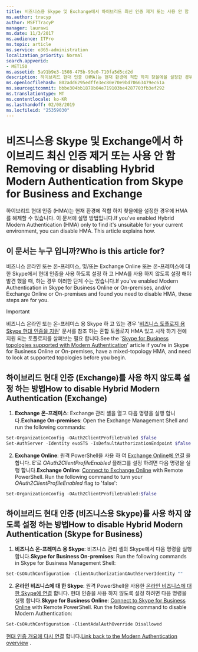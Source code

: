 ```yaml
---
title: 비즈니스용 Skype 및 Exchange에서 하이브리드 최신 인증 제거 또는 사용 안 함
ms.author: tracyp
author: MSFTTracyP
manager: laurawi
ms.date: 11/3/2017
ms.audience: ITPro
ms.topic: article
ms.service: o365-administration
localization_priority: Normal
search.appverid:
- MET150
ms.assetid: 5a91b9e3-1508-475b-93e0-710fa5d5cd2d
description: 하이브리드 현대 인증 (HMA)는 현재 환경에 적합 하지 찾을에을 설정한 경우에 HMA를 해제할 수 있습니다. 이 문서에 설명 방법입니다.
ms.openlocfilehash: 802add6295edffe3ec80e70e9bd70663479ec61a
ms.sourcegitcommit: bbbe304bb1878b04e719103be4287703fb3ef292
ms.translationtype: MT
ms.contentlocale: ko-KR
ms.lasthandoff: 02/08/2019
ms.locfileid: "25359030"
---
```

# <a name="removing-or-disabling-hybrid-modern-authentication-from-skype-for-business-and-exchange"></a><span data-ttu-id="09d0f-104">비즈니스용 Skype 및 Exchange에서 하이브리드 최신 인증 제거 또는 사용 안 함</span><span class="sxs-lookup"><span data-stu-id="09d0f-104">Removing or disabling Hybrid Modern Authentication from Skype for Business and Exchange</span></span>

<span data-ttu-id="09d0f-p102">하이브리드 현대 인증 (HMA)는 현재 환경에 적합 하지 찾을에을 설정한 경우에 HMA를 해제할 수 있습니다. 이 문서에 설명 방법입니다.</span><span class="sxs-lookup"><span data-stu-id="09d0f-p102">If you've enabled Hybrid Modern Authentication (HMA) only to find it's unsuitable for your current environment, you can disable HMA. This article explains how.</span></span>
  
## <a name="who-is-this-article-for"></a><span data-ttu-id="09d0f-107">이 문서는 누구 입니까?</span><span class="sxs-lookup"><span data-stu-id="09d0f-107">Who is this article for?</span></span>

<span data-ttu-id="09d0f-108">비즈니스 온라인 또는 온-프레미스, 및/또는 Exchange Online 또는 온-프레미스에 대 한 Skype에서 현대 인증을 사용 하도록 설정 하 고 HMA를 사용 하지 않도록 설정 해야 발견 했을 때, 하는 경우 이러한 단계 수는 있습니다.</span><span class="sxs-lookup"><span data-stu-id="09d0f-108">If you've enabled Modern Authentication in Skype for Business Online or On-premises, and/or Exchange Online or On-premises and found you need to disable HMA, these steps are for you.</span></span>

> [!IMPORTANT]
> <span data-ttu-id="09d0f-109">비즈니스 온라인 또는 온-프레미스 용 Skype 하 고 있는 경우 '[비즈니스 토폴로지 용 Skype 현대 인증을 지원](https://technet.microsoft.com/en-us/library/mt803262.aspx)' 문서를 참조 하는 혼합 토폴로지 HMA 있고 시작 하기 전에 지원 되는 토폴로지를 살펴보는 필요 합니다.</span><span class="sxs-lookup"><span data-stu-id="09d0f-109">See the '[Skype for Business topologies supported with Modern Authentication](https://technet.microsoft.com/en-us/library/mt803262.aspx)' article if you're in Skype for Business Online or On-premises, have a mixed-topology HMA, and need to look at supported topologies before you begin.</span></span>
  
## <a name="how-to-disable-hybrid-modern-authentication-exchange"></a><span data-ttu-id="09d0f-110">하이브리드 현대 인증 (Exchange)를 사용 하지 않도록 설정 하는 방법</span><span class="sxs-lookup"><span data-stu-id="09d0f-110">How to disable Hybrid Modern Authentication (Exchange)</span></span>

1. <span data-ttu-id="09d0f-111">**Exchange 온-프레미스**: Exchange 관리 셸을 열고 다음 명령을 실행 합니다.</span><span class="sxs-lookup"><span data-stu-id="09d0f-111">**Exchange On-premises**: Open the Exchange Management Shell and run the following commands:</span></span> 

```powershell
Set-OrganizationConfig -OAuth2ClientProfileEnabled $false
Set-AuthServer -Identity evoSTS -IsDefaultAuthorizationEndpoint $false
```

2. <span data-ttu-id="09d0f-p103">**Exchange Online**: 원격 PowerShell을 사용 하 여 [Exchange Online에 연결](https://docs.microsoft.com/en-us/powershell/exchange/exchange-online/connect-to-exchange-online-powershell/connect-to-exchange-online-powershell) 을 합니다. E'로 *OAuth2ClientProfileEnabled* 플래그를 설정 하려면 다음 명령을 실행 합니다.</span><span class="sxs-lookup"><span data-stu-id="09d0f-p103">**Exchange Online**: [Connect to Exchange Online](https://docs.microsoft.com/en-us/powershell/exchange/exchange-online/connect-to-exchange-online-powershell/connect-to-exchange-online-powershell) with Remote PowerShell. Run the following command to turn your  *OAuth2ClientProfileEnabled*  flag to 'false':</span></span>

```powershell    
Set-OrganizationConfig -OAuth2ClientProfileEnabled:$false
```
    
## <a name="how-to-disable-hybrid-modern-authentication-skype-for-business"></a><span data-ttu-id="09d0f-114">하이브리드 현대 인증 (비즈니스용 Skype)를 사용 하지 않도록 설정 하는 방법</span><span class="sxs-lookup"><span data-stu-id="09d0f-114">How to disable Hybrid Modern Authentication (Skype for Business)</span></span>

1. <span data-ttu-id="09d0f-115">**비즈니스 온-프레미스 용 Skype**: 비즈니스 관리 셸의 Skype에서 다음 명령을 실행 합니다.</span><span class="sxs-lookup"><span data-stu-id="09d0f-115">**Skype for Business On-premises**: Run the following commands in Skype for Business Management Shell:</span></span>

```powershell
Set-CsOAuthConfiguration -ClientAuthorizationOAuthServerIdentity ""
```

2. <span data-ttu-id="09d0f-p104">**온라인 비즈니스에 대 한 Skype**: 원격 PowerShell을 사용한 [온라인 비즈니스에 대 한 Skype에 연결](https://docs.microsoft.com/en-us/office365/enterprise/powershell/manage-skype-for-business-online-with-office-365-powershell) 합니다. 현대 인증을 사용 하지 않도록 설정 하려면 다음 명령을 실행 합니다.</span><span class="sxs-lookup"><span data-stu-id="09d0f-p104">**Skype for Business Online**: [Connect to Skype for Business Online](https://docs.microsoft.com/en-us/office365/enterprise/powershell/manage-skype-for-business-online-with-office-365-powershell) with Remote PowerShell. Run the following command to disable Modern Authentication:</span></span>

```powershell    
Set-CsOAuthConfiguration -ClientAdalAuthOverride Disallowed
```

<span data-ttu-id="09d0f-118">[현대 인증 개요에 다시 연결](hybrid-modern-auth-overview.md) 합니다.</span><span class="sxs-lookup"><span data-stu-id="09d0f-118">[Link back to the Modern Authentication overview](hybrid-modern-auth-overview.md) .</span></span> 
  

